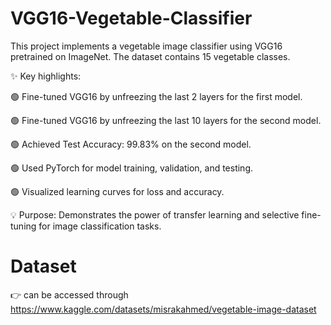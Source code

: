 # VGG16-Vegetable-Classifier
This project implements a vegetable image classifier using VGG16 pretrained on ImageNet. The dataset contains 15 vegetable classes.

✨ Key highlights:

🟢 Fine-tuned VGG16 by unfreezing the last 2 layers for the first model.

🟢 Fine-tuned VGG16 by unfreezing the last 10 layers for the second model.

🟢 Achieved Test Accuracy: 99.83% on the second model.

🟢 Used PyTorch for model training, validation, and testing.

🟢 Visualized learning curves for loss and accuracy.

💡 Purpose: Demonstrates the power of transfer learning and selective fine-tuning for image classification tasks.
# Dataset
👉 can be accessed through https://www.kaggle.com/datasets/misrakahmed/vegetable-image-dataset
